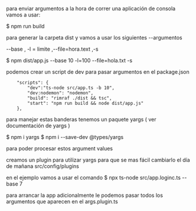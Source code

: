 para enviar argumentos a la hora de correr una aplicación de consola vamos a usar:

$ npm run build

para generar la carpeta dist y vamos a usar los siguientes --argumentos

--base , -l = limite ,--file=hora.text ,-s

$ npm dist/app.js --base 10 -l=100 --file=hola.txt -s

podemos crear un script de dev para pasar argumentos en el package.json

```
    "scripts": {
        "dev":"ts-node src/app.ts -b 10",
        "dev:nodemon": "nodemon",
        "build": "rimraf ./dist && tsc",
        "start": "npm run build && node dist/app.js"
    },
```

para manejar estas banderas tenemos un paquete yargs ( ver documentación de yargs )

$ npm i yargs
$ npm i --save-dev @types/yargs

para poder procesar estos argument values

creamos un plugin para utilizar yargs para que se mas fácil cambiarlo el día de mañana src/config/plugins

en el ejemplo vamos a usar el comando 
$ npx ts-node src/app.loginc.ts --base 7

para arrancar la app adicionalmente le podemos pasar todos los argumentos que aparecen en el args.plugin.ts



